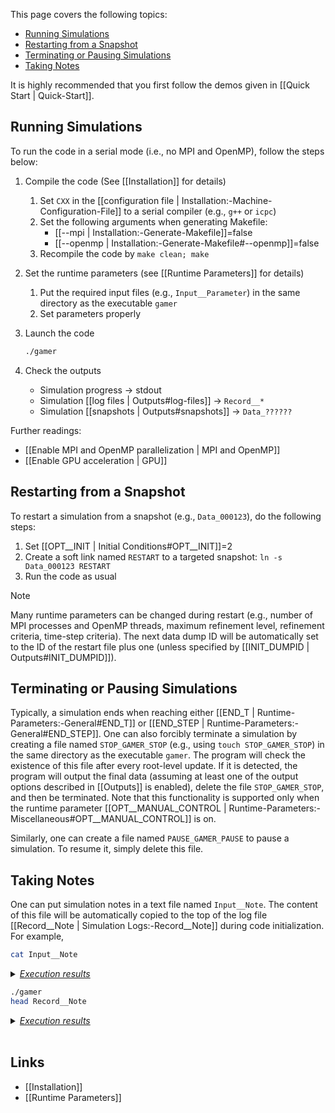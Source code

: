 This page covers the following topics:
* [Running Simulations](running-simulations)
* [Restarting from a Snapshot](#restarting-from-a-snapshot)
* [Terminating or Pausing Simulations](#terminating-or-pausing-simulations)
* [Taking Notes](#taking-notes)

It is highly recommended that you first follow the demos given in
[[Quick Start | Quick-Start]].


## Running Simulations

To run the code in a serial mode (i.e., no MPI and OpenMP),
follow the steps below:

1. Compile the code (See [[Installation]] for details)
    1. Set `CXX` in the [[configuration file | Installation:-Machine-Configuration-File]] to a serial compiler (e.g., `g++` or `icpc`)
    2. Set the following arguments when generating Makefile:
       * [[--mpi | Installation:-Generate-Makefile]]=false
       * [[--openmp | Installation:-Generate-Makefile#--openmp]]=false
    3. Recompile the code by `make clean; make`

2. Set the runtime parameters (see [[Runtime Parameters]] for details)
    1. Put the required input files (e.g., `Input__Parameter`) in the same
directory as the executable `gamer`
    2. Set parameters properly

3. Launch the code

    ```bash
    ./gamer
    ```

4. Check the outputs
    * Simulation progress &#8594; stdout
    * Simulation [[log files | Outputs#log-files]] &#8594; `Record__*`
    * Simulation [[snapshots | Outputs#snapshots]] &#8594; `Data_??????`

Further readings:
* [[Enable MPI and OpenMP parallelization | MPI and OpenMP]]
* [[Enable GPU acceleration | GPU]]


## Restarting from a Snapshot

To restart a simulation from a snapshot (e.g., `Data_000123`),
do the following steps:
1. Set [[OPT__INIT | Initial Conditions#OPT__INIT]]=2
2. Create a soft link named `RESTART` to a targeted snapshot:
`ln -s Data_000123 RESTART`
3. Run the code as usual

> [!NOTE]
> Many runtime parameters can be changed during restart
(e.g., number of MPI processes and OpenMP threads, maximum refinement level,
refinement criteria, time-step criteria). The next data dump ID will be
automatically set to the ID of the restart file plus one (unless specified by
[[INIT_DUMPID | Outputs#INIT_DUMPID]]).


## Terminating or Pausing Simulations

Typically, a simulation ends when reaching either
[[END_T | Runtime-Parameters:-General#END_T]]
or
[[END_STEP | Runtime-Parameters:-General#END_STEP]].
One can also forcibly terminate a simulation by creating a file named
`STOP_GAMER_STOP` (e.g., using `touch STOP_GAMER_STOP`) in the same
directory as the executable `gamer`. The program will check the existence
of this file after every root-level update. If it is detected, the
program will output the final data (assuming at least one of the output options
described in [[Outputs]] is enabled), delete the file `STOP_GAMER_STOP`,
and then be terminated. Note that this functionality is supported only
when the runtime parameter
[[OPT__MANUAL_CONTROL | Runtime-Parameters:-Miscellaneous#OPT__MANUAL_CONTROL]]
is on.

Similarly, one can create a file named `PAUSE_GAMER_PAUSE` to pause a simulation.
To resume it, simply delete this file.


## Taking Notes

One can put simulation notes in a text file named `Input__Note`. The content
of this file will be automatically copied to the top of the log file
[[Record__Note | Simulation Logs:-Record__Note]] during code initialization. For example,
```bash
cat Input__Note
```
<details>
<summary><u><i>Execution results</i></u></summary>

<pre>
~ PUT YOUR SIMULATION NOTES HERE ~
</pre>
</details>

```bash
./gamer
head Record__Note
```
<details>
<summary><u><i>Execution results</i></u></summary>

<pre>
Simulation Note
***********************************************************************************

~ PUT YOUR SIMULATION NOTES HERE ~

***********************************************************************************
</pre>
</details>

<br>

## Links
* [[Installation]]
* [[Runtime Parameters]]
